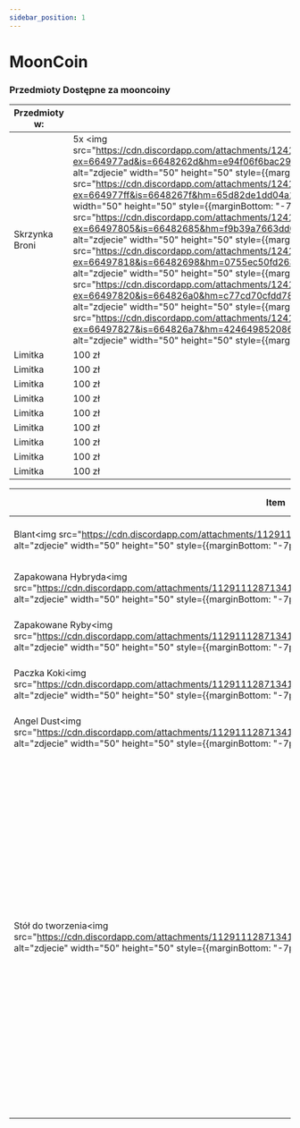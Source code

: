 ```yaml
---
sidebar_position: 1
---
```

# MoonCoin

### Przedmioty Dostępne za mooncoiny

| Przedmioty w:            | | 
|------------           |-----------|
| Skrzynka Broni        |5x <img src="https://cdn.discordapp.com/attachments/1241236759627431968/1241237149807022141/WEAPON_SNSPISTOL.png?ex=664977ad&is=6648262d&hm=e94f06f6bac291c1ef007e7c3e69872576b25149ccac19a6814a367e6841d50f&" alt="zdjecie" width="50" height="50" style={{marginBottom: "-7px"}}/>   5x <img src="https://cdn.discordapp.com/attachments/1241236759627431968/1241237493786087434/WEAPON_COMBATPISTOL.png?ex=664977ff&is=6648267f&hm=65d82de1dd04a18f06ca63b63184ded6517d734ab10e5a72c04d9fc71839fdfc&" alt="zdjecie" width="50" height="50" style={{marginBottom: "-7px"}}/>  5x <img src="https://cdn.discordapp.com/attachments/1241236759627431968/1241237516531531786/WEAPON_PISTOL.png?ex=66497805&is=66482685&hm=f9b39a7663dd0df9f09cded9324891fb6ee2fa36b5902a756267809c3f46516f&" alt="zdjecie" width="50" height="50" style={{marginBottom: "-7px"}}/>  5x <img src="https://cdn.discordapp.com/attachments/1241236759627431968/1241237599931334748/WEAPON_VINTAGEPISTOL.png?ex=66497818&is=66482698&hm=0755ec50fd263898234a3ef0252f8adca47e2bea8233724b3aee5e33f2bc1772&" alt="zdjecie" width="50" height="50" style={{marginBottom: "-7px"}}/>  5x <img src="https://cdn.discordapp.com/attachments/1241236759627431968/1241237632910889000/WEAPON_HEAVYPISTOL.png?ex=66497820&is=664826a0&hm=c77cd70cfdd78b973781aed8bd3d1041abb04efc6bdd5ad621c1c4269402e5fe&" alt="zdjecie" width="50" height="50" style={{marginBottom: "-7px"}}/>  5x <img src="https://cdn.discordapp.com/attachments/1241236759627431968/1241237660438102058/WEAPON_PISTOL50.png?ex=66497827&is=664826a7&hm=4246498520865c1beaa222fdb70e04845e1bdd8dc2e35bcc76d590899c57ab79&" alt="zdjecie" width="50" height="50" style={{marginBottom: "-7px"}}/> |
| Limitka               |    100 zł  |
| Limitka               |    100 zł  |
| Limitka               |    100 zł  |
| Limitka               |    100 zł  |
| Limitka               |    100 zł  |
| Limitka               |    100 zł  |
| Limitka               |    100 zł  |
| Limitka               |    100 zł  |
| Limitka               |    100 zł  |





| Item                  |Przedmioty |Czas Tworzenia|  
|------------           |-----------|---------|
| Blant<img src="https://cdn.discordapp.com/attachments/1129111287134158878/1129134979541106760/blant.png" alt="zdjecie" width="50" height="50" style={{marginBottom: "-7px"}}/>                 |     2x <img src="https://cdn.discordapp.com/attachments/1129111287134158878/1129133384115949618/baggedweed.png" alt="zdjecie" width="30" height="30" style={{marginBottom: "-7px"}}/>1x <img src="https://cdn.discordapp.com/attachments/1129111287134158878/1129133403636256840/bletki.png" alt="zdjecie" width="30" height="30" style={{marginBottom: "-7px"}}/>      |   2 sec | 
| Zapakowana Hybryda<img src="https://cdn.discordapp.com/attachments/1129111287134158878/1129133384115949618/baggedweed.png" alt="zdjecie" width="50" height="50" style={{marginBottom: "-7px"}}/>    |     1x <img src="https://cdn.discordapp.com/attachments/1129111287134158878/1129134632034631720/hybryda.png" alt="zdjecie" width="30" height="30" style={{marginBottom: "-7px"}}/> 1x <img src="https://cdn.discordapp.com/attachments/1129111287134158878/1129134648597950565/zip.png" alt="zdjecie" width="30" height="30" style={{marginBottom: "-7px"}}/>      |   5 sec | 
| Zapakowane Ryby<img src="https://cdn.discordapp.com/attachments/1129111287134158878/1129135203743444992/zapakowane_ryby.png" alt="zdjecie" width="50" height="50" style={{marginBottom: "-7px"}}/>       |     5x <img src="https://cdn.discordapp.com/attachments/1129111287134158878/1129135217572069396/fish.png" alt="zdjecie" width="30" height="30" style={{marginBottom: "-7px"}}/> 1x <img src="https://cdn.discordapp.com/attachments/1129111287134158878/1129135232646393956/box.png" alt="zdjecie" width="30" height="30" style={{marginBottom: "-7px"}}/>      |   2 sec |
| Paczka Koki<img src="https://cdn.discordapp.com/attachments/1129111287134158878/1129135433742303292/cokebrick70.png" alt="zdjecie" width="50" height="50" style={{marginBottom: "-7px"}}/>           |    4x <img src="https://cdn.discordapp.com/attachments/1129111287134158878/1129135453367451768/rawcoke90.png" alt="zdjecie" width="30" height="30" style={{marginBottom: "-7px"}}/> 1x <img src="https://cdn.discordapp.com/attachments/1129111287134158878/1129135232646393956/box.png" alt="zdjecie" width="30" height="30" style={{marginBottom: "-7px"}}/>       |   5 sec |
| Angel Dust<img src="https://cdn.discordapp.com/attachments/1129111287134158878/1129135705688395786/angeldust.png" alt="zdjecie" width="50" height="50" style={{marginBottom: "-7px"}}/>            |    3x <img src="https://cdn.discordapp.com/attachments/1129111287134158878/1129134632034631720/hybryda.png" alt="zdjecie" width="30" height="30" style={{marginBottom: "-7px"}}/> 1x <img src="https://cdn.discordapp.com/attachments/1129111287134158878/1129135796390207618/water.png" alt="zdjecie" width="30" height="30" style={{marginBottom: "-7px"}}/>      |   5 sec |
| Stół do tworzenia<img src="https://cdn.discordapp.com/attachments/1129111287134158878/1129131715382739085/crafting.png" alt="zdjecie" width="50" height="50" style={{marginBottom: "-7px"}}/>     |    4x <img src="https://cdn.discordapp.com/attachments/1129111287134158878/1129136092600356974/cszklo.png" alt="zdjecie" width="30" height="30" style={{marginBottom: "-7px"}}/> 6x <img src="https://cdn.discordapp.com/attachments/1129111287134158878/1129136112238084157/czelazo.png" alt="zdjecie" width="30" height="30" style={{marginBottom: "-7px"}}/> 4x <img src="https://cdn.discordapp.com/attachments/1129111287134158878/1129136129136930908/cmiedz.png" alt="zdjecie" width="30" height="30" style={{marginBottom: "-7px"}}/> 4x <img src="https://cdn.discordapp.com/attachments/1129111287134158878/1129136141858263121/caluminium.png" alt="zdjecie" width="30" height="30" style={{marginBottom: "-7px"}}/> 100% <img src="https://cdn.discordapp.com/attachments/1129111287134158878/1129136161915408384/fixkit.png" alt="zdjecie" width="30" height="30" style={{marginBottom: "-7px"}}/> 100% <img src="https://cdn.discordapp.com/attachments/1129111287134158878/1129136224980971540/WEAPON_KNIFE.png" alt="zdjecie" width="30" height="30" style={{marginBottom: "-7px"}}/> 100% <img src="https://cdn.discordapp.com/attachments/1129111287134158878/1129136254097817600/lockpick.png" alt="zdjecie" width="30" height="30" style={{marginBottom: "-7px"}}/> 100% <img src="https://cdn.discordapp.com/attachments/1129111287134158878/1129136287077630082/WEAPON_PETROLCAN.png" alt="zdjecie" width="30" height="30" style={{marginBottom: "-7px"}}/> 100% <img src="https://cdn.discordapp.com/attachments/1129111287134158878/1129136307164155944/siekiera.png" alt="zdjecie" width="30" height="30" style={{marginBottom: "-7px"}}/> 100% <img src="https://cdn.discordapp.com/attachments/1129111287134158878/1129136340282388620/kilof.png" alt="zdjecie" width="30" height="30" style={{marginBottom: "-7px"}}/> 1x <img src="https://cdn.discordapp.com/attachments/1129111287134158878/1129136368614907974/kq_angle_grinder.png" alt="zdjecie" width="30" height="30" style={{marginBottom: "-7px"}}/> 1x <img src="https://cdn.discordapp.com/attachments/1129111287134158878/1129136386461671564/lighter.png" alt="zdjecie" width="30" height="30" style={{marginBottom: "-7px"}}/> 10x <img src="https://cdn.discordapp.com/attachments/1129111287134158878/1129136399296253972/cdeski.png" alt="zdjecie" width="30" height="30" style={{marginBottom: "-7px"}}/> 1x <img src="https://cdn.discordapp.com/attachments/1129111287134158878/1129136446016593930/drugscales.png" alt="zdjecie" width="30" height="30" style={{marginBottom: "-7px"}}/> 1x <img src="https://cdn.discordapp.com/attachments/1129111287134158878/1129136461782991071/torba.png" alt="zdjecie" width="30" height="30" style={{marginBottom: "-7px"}}/>, 1x <img src="https://cdn.discordapp.com/attachments/1129111287134158878/1129136475087306802/srubokret.png" alt="zdjecie" width="30" height="30" style={{marginBottom: "-7px"}}/>      |   25 sec|
